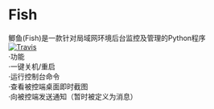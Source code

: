 # Fish
鲫鱼(Fish)是一款针对局域网环境后台监控及管理的Python程序<br>
[![Travis](https://img.shields.io/badge/%E4%B8%8B%E8%BD%BD-download-brightgreen.svg)](https://github.com/chenianlaocu/Fish/releases)<br>
·功能<br>
·一键关机/重启<br>
·运行控制台命令<br>
·查看被控端桌面即时截图<br>
·向被控端发送通知（暂时被定义为消息）<br>
